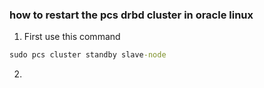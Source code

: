 ### how to restart the pcs drbd cluster in oracle linux

1. First use this command

```cmd
sudo pcs cluster standby slave-node
```
2. 
